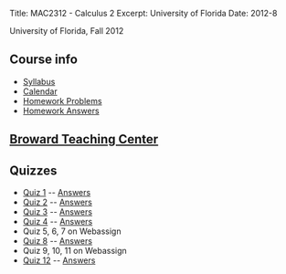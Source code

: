 Title: MAC2312 - Calculus 2
Excerpt: University of Florida
Date: 2012-8

University of Florida, Fall 2012

## Course info
- [Syllabus]({filename}/pdfs/mac2312/syllabus.pdf)
- [Calendar]({filename}/pdfs/mac2312/calendar.pdf)
- [Homework Problems]({filename}/pdfs/mac2312/hwproblems.pdf)
- [Homework Answers]({filename}/pdfs/mac2312/hwanswers.pdf)

## [Broward Teaching Center](https://teachingcenter.ufl.edu/)




## Quizzes
- [Quiz 1]({filename}/pdfs/mac2312/quiz1.pdf) -- [Answers]({filename}/pdfs/mac2312/ans1.pdf)
- [Quiz 2]({filename}/pdfs/mac2312/quiz2.pdf) -- [Answers]({filename}/pdfs/mac2312/ans2.pdf)
- [Quiz 3]({filename}/pdfs/mac2312/quiz3.pdf) -- [Answers]({filename}/pdfs/mac2312/ans3.pdf)
- [Quiz 4]({filename}/pdfs/mac2312/quiz4.pdf) -- [Answers]({filename}/pdfs/mac2312/ans4.pdf)
- Quiz 5, 6, 7 on Webassign
- [Quiz 8]({filename}/pdfs/mac2312/quiz8.pdf) -- [Answers]({filename}/pdfs/mac2312/ans8.pdf)
- Quiz 9, 10, 11 on Webassign
- [Quiz 12]({filename}/pdfs/mac2312/quiz12.pdf) -- [Answers]({filename}/pdfs/mac2312/ans12.pdf)
